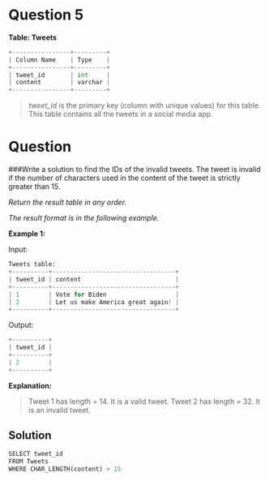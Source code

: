 # Question 5


**Table: Tweets**

```python
+----------------+---------+
| Column Name    | Type    |
+----------------+---------+
| tweet_id       | int     |
| content        | varchar |
+----------------+---------+
```

>*tweet_id* is the primary key (column with unique values) for this table.
This table contains all the tweets in a social media app.

# Question
 

###Write a solution to find the IDs of the invalid tweets. The tweet is invalid if the number of characters used in the content of the tweet is strictly greater than 15.

*Return the result table in any order.* 

*The result format is in the following example.*

 

**Example 1:**

Input: 
```python
Tweets table:
+----------+----------------------------------+
| tweet_id | content                          |
+----------+----------------------------------+
| 1        | Vote for Biden                   |
| 2        | Let us make America great again! |
+----------+----------------------------------+
```
Output: 
```python
+----------+
| tweet_id |
+----------+
| 2        |
+----------+
```

**Explanation:**

>Tweet 1 has length = 14. It is a valid tweet.
Tweet 2 has length = 32. It is an invalid tweet.

## Solution 

```python
SELECT tweet_id
FROM Tweets
WHERE CHAR_LENGTH(content) > 15
```